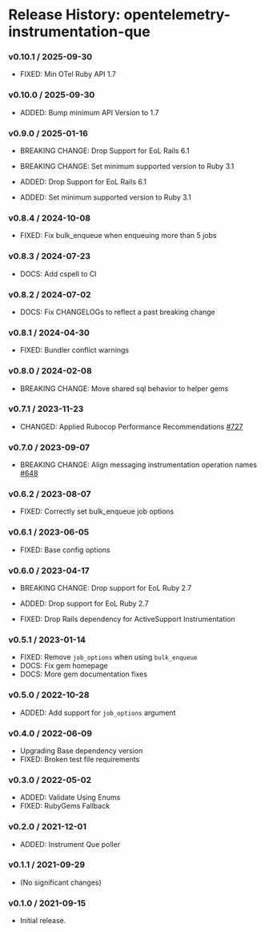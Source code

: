 # Release History: opentelemetry-instrumentation-que

### v0.10.1 / 2025-09-30

* FIXED: Min OTel Ruby API 1.7

### v0.10.0 / 2025-09-30

* ADDED: Bump minimum API Version to 1.7

### v0.9.0 / 2025-01-16

* BREAKING CHANGE: Drop Support for EoL Rails 6.1
* BREAKING CHANGE: Set minimum supported version to Ruby 3.1

* ADDED: Drop Support for EoL Rails 6.1
* ADDED: Set minimum supported version to Ruby 3.1

### v0.8.4 / 2024-10-08

* FIXED: Fix bulk_enqueue when enqueuing more than 5 jobs

### v0.8.3 / 2024-07-23

* DOCS: Add cspell to CI

### v0.8.2 / 2024-07-02

* DOCS: Fix CHANGELOGs to reflect a past breaking change

### v0.8.1 / 2024-04-30

* FIXED: Bundler conflict warnings

### v0.8.0 / 2024-02-08

* BREAKING CHANGE: Move shared sql behavior to helper gems


### v0.7.1 / 2023-11-23

* CHANGED: Applied Rubocop Performance Recommendations [#727](https://github.com/open-telemetry/opentelemetry-ruby-contrib/pull/727)

### v0.7.0 / 2023-09-07

* BREAKING CHANGE: Align messaging instrumentation operation names [#648](https://github.com/open-telemetry/opentelemetry-ruby-contrib/pull/648)

### v0.6.2 / 2023-08-07

* FIXED: Correctly set bulk_enqueue job options

### v0.6.1 / 2023-06-05

* FIXED: Base config options 

### v0.6.0 / 2023-04-17

* BREAKING CHANGE: Drop support for EoL Ruby 2.7 

* ADDED: Drop support for EoL Ruby 2.7 
* FIXED: Drop Rails dependency for ActiveSupport Instrumentation 

### v0.5.1 / 2023-01-14

* FIXED: Remove `job_options` when using `bulk_enqueue` 
* DOCS: Fix gem homepage 
* DOCS: More gem documentation fixes 

### v0.5.0 / 2022-10-28

* ADDED: Add support for `job_options` argument

### v0.4.0 / 2022-06-09

* Upgrading Base dependency version
* FIXED: Broken test file requirements 

### v0.3.0 / 2022-05-02

* ADDED: Validate Using Enums 
* FIXED: RubyGems Fallback 

### v0.2.0 / 2021-12-01

* ADDED: Instrument Que poller 

### v0.1.1 / 2021-09-29

* (No significant changes)

### v0.1.0 / 2021-09-15

* Initial release.
